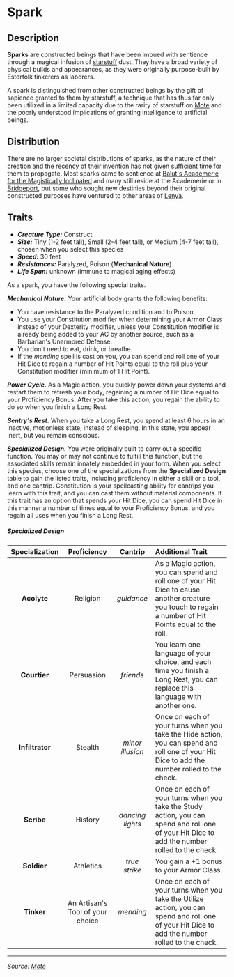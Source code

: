 # Spark

## Description

**Sparks** are constructed beings that have been imbued with sentience through a magical infusion of [starstuff](https://github.com/mpanighetti/dnd5e-mote/blob/main/ch-6-mote-treasures/starstuff.md) dust. They have a broad variety of physical builds and appearances, as they were originally purpose-built by Esterfolk tinkerers as laborers.

A spark is distinguished from other constructed beings by the gift of sapience granted to them by starstuff, a technique that has thus far only been utilized in a limited capacity due to the rarity of starstuff on [Mote](https://github.com/mpanighetti/dnd5e-mote/blob/main/ch-1-welcome-to-mote/cosmology/mote.md) and the poorly understood implications of granting intelligence to artificial beings.

## Distribution

There are no larger societal distributions of sparks, as the nature of their creation and the recency of their invention has not given sufficient time for them to propagate. Most sparks came to sentience at [Balut's Academerie for the Magistically Inclinated](https://github.com/mpanighetti/dnd5e-mote/blob/main/ch-2-people-of-mote/organizations/baluts-academerie/baluts-academerie.md) and many still reside at the Academerie or in [Bridgeport](https://github.com/mpanighetti/dnd5e-mote/blob/main/ch-2-people-of-mote/societies/esterfell-accord/bridgeport/bridgeport.md), but some who sought new destinies beyond their original constructed purposes have ventured to other areas of [Lenya](https://github.com/mpanighetti/dnd5e-mote/blob/main/ch-4-esterfell-gazetteer/lenya/lenya.md).

## Traits

- _**Creature Type:**_ Construct
- _**Size:**_ Tiny (1-2 feet tall), Small (2-4 feet tall), or Medium (4-7 feet tall), chosen when you select this species
- _**Speed:**_ 30 feet
- _**Resistances:**_ Paralyzed, Poison (**Mechanical Nature**)
- _**Life Span:**_ unknown (immune to magical aging effects)

As a spark, you have the following special traits.

_**Mechanical Nature.**_ Your artificial body grants the following benefits:

- You have resistance to the Paralyzed condition and to Poison.
- You use your Constitution modifier when determining your Armor Class instead of your Dexterity modifier, unless your Constitution modifier is already being added to your AC by another source, such as a Barbarian's Unarmored Defense.
- You don't need to eat, drink, or breathe.
- If the _mending_ spell is cast on you, you can spend and roll one of your Hit Dice to regain a number of Hit Points equal to the roll plus your Constitution modifier (minimum of 1 Hit Point).

_**Power Cycle.**_ As a Magic action, you quickly power down your systems and restart them to refresh your body, regaining a number of Hit Dice equal to your Proficiency Bonus. After you take this action, you regain the ability to do so when you finish a Long Rest.

_**Sentry's Rest.**_ When you take a Long Rest, you spend at least 6 hours in an inactive, motionless state, instead of sleeping. In this state, you appear inert, but you remain conscious.

_**Specialized Design.**_ You were originally built to carry out a specific function. You may or may not continue to fulfill this function, but the associated skills remain innately embedded in your form. When you select this species, choose one of the specializations from the **Specialized Design** table to gain the listed traits, including proficiency in either a skill or a tool, and one cantrip. Constitution is your spellcasting ability for cantrips you learn with this trait, and you can cast them without material components. If this trait has an option that spends your Hit Dice, you can spend Hit Dice in this manner a number of times equal to your Proficiency Bonus, and you regain all uses when you finish a Long Rest.

##### Specialized Design
| Specialization | Proficiency | Cantrip | Additional Trait |
|:--------------:|:-------------:|:-------:|:-----------------|
| **Acolyte** | Religion | _guidance_ | As a Magic action, you can spend and roll one of your Hit Dice to cause another creature you touch to regain a number of Hit Points equal to the roll. |
| **Courtier** | Persuasion | _friends_ | You learn one language of your choice, and each time you finish a Long Rest, you can replace this language with another one. |
| **Infiltrator** | Stealth | _minor illusion_ | Once on each of your turns when you take the Hide action, you can spend and roll one of your Hit Dice to add the number rolled to the check. |
| **Scribe** | History | _dancing lights_ | Once on each of your turns when you take the Study action, you can spend and roll one of your Hit Dice to add the number rolled to the check. |
| **Soldier** | Athletics | _true strike_ | You gain a +1 bonus to your Armor Class. |
| **Tinker** | An Artisan's Tool of your choice | _mending_ | Once on each of your turns when you take the Utilize action, you can spend and roll one of your Hit Dice to add the number rolled to the check. |

---

_Source: [Mote](https://github.com/mpanighetti/dnd5e-mote)_
